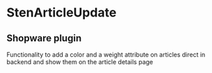 # StenArticleUpdate
## Shopware plugin
Functionality to add a color and a weight attribute on articles direct in backend and show them on the article details page
